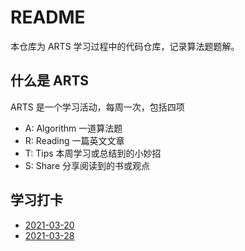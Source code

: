 # README
本仓库为 ARTS 学习过程中的代码仓库，记录算法题题解。

## 什么是 ARTS
ARTS 是一个学习活动，每周一次，包括四项
- A: Algorithm 一道算法题
- R: Reading 一篇英文文章
- T: Tips 本周学习或总结到的小妙招
- S: Share 分享阅读到的书或观点

## 学习打卡
- [2021-03-20](https://xiaozongyang.github.io/2021/03/28/arts-20210320/)
- [2021-03-28](https://xiaozongyang.github.io/2021/03/28/arts-20210328/)
